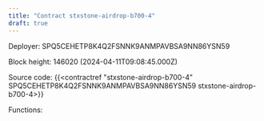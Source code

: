 ```yaml
---
title: "Contract stxstone-airdrop-b700-4"
draft: true
---
```

Deployer: SPQ5CEHETP8K4Q2FSNNK9ANMPAVBSA9NN86YSN59


 



Block height: 146020 (2024-04-11T09:08:45.000Z)

Source code: {{<contractref "stxstone-airdrop-b700-4" SPQ5CEHETP8K4Q2FSNNK9ANMPAVBSA9NN86YSN59 stxstone-airdrop-b700-4>}}

Functions:


